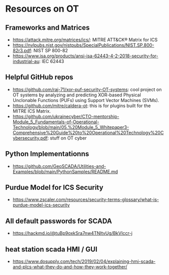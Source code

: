 # Resources on OT

## Frameworks and Matrices
- https://attack.mitre.org/matrices/ics/: MITRE ATT&CK® Matrix for ICS
- https://nvlpubs.nist.gov/nistpubs/SpecialPublications/NIST.SP.800-82r3.pdf: NIST SP 800-82
- https://www.isa.org/products/ansi-isa-62443-4-2-2018-security-for-industrial-au: IEC 62443
## Helpful GitHub repos
- https://github.com/raj-71/xor-puf-security-OT-systems: cool project on OT systems by analyzing and predicting XOR-based Physical Unclonable Functions (PUFs) using Support Vector Machines (SVMs).
- https://github.com/mitre/caldera-ot: this is for plugins built for the MITRE ICS Matrix.
- https://github.com/ukrainecyber/CTO-mentorship-Module_5_Fundamentals-of-Operational-Technology/blob/main/05.%20Module_5_Whitepaper3-Comprehensive%20Guide%20to%20Operational%20Technology%20Cybersecurity.pdf: stuff on OT cyber

## Python Implementationns
- https://github.com/GeoSCADA/Utilities-and-Examples/blob/main/PythonSamples/README.md

## Purdue Model for ICS Security
- https://www.zscaler.com/resources/security-terms-glossary/what-is-purdue-model-ics-security

## All default passwords for SCADA
- https://hackmd.io/@tuBp9oxkSra7nw4TNItvUg/BkVIccr-j

## heat station scada HMI / GUI 
- https://www.dosupply.com/tech/2019/02/04/explaining-hmi-scada-and-plcs-what-they-do-and-how-they-work-together/
